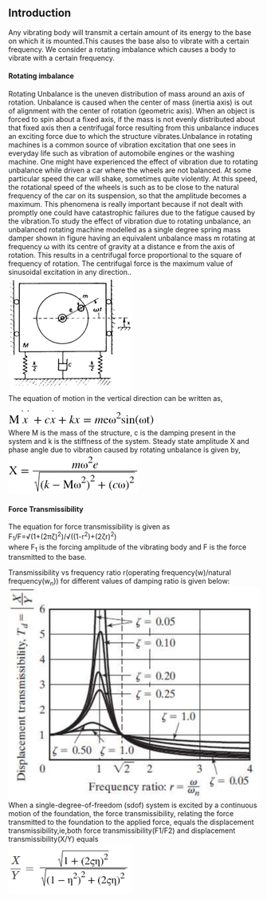 ## Introduction<br>
Any vibrating body will transmit a certain amount of its energy to the base on which it is mounted.This causes the base also to vibrate with a certain frequency. We consider a rotating imbalance which causes a body to vibrate with a certain frequency.<br>
#### Rotating imbalance<br>
Rotating Unbalance is the uneven distribution of mass around an axis of rotation. Unbalance is caused when the center of mass (inertia axis) is out of alignment with the center of rotation (geometric axis). When an object is forced to spin about a fixed axis, if the mass is not evenly distributed about that fixed axis then a centrifugal force resulting from this unbalance induces an exciting force due to which the structure vibrates.Unbalance in rotating machines is a common source of vibration excitation that one sees in everyday life such as vibration of automobile engines or the washing machine. One might have experienced the effect of vibration due to rotating unbalance while driven a car where the wheels are not balanced. At some particular speed the car will shake, sometimes quite violently. At this speed, the rotational speed of the wheels is such as to be close to the natural frequency of the car on its suspension, so that the amplitude becomes a maximum. This phenomena is really important because if not dealt with promptly one could have catastrophic failures due to the fatigue caused by the vibration.To study the effect of vibration due to rotating unbalance, an unbalanced rotating machine modelled as a single degree spring mass damper shown in figure having an equivalent unbalance mass m rotating at frequency ω with its centre of gravity at a distance e from the axis of rotation. This results in a centrifugal force proportional to the square of frequency of rotation. The centrifugal force is the maximum value of sinusoidal excitation in any direction..<br>
<img src="images/theory1.png"/><br>
The equation of motion in the vertical direction can be written as,<br>
<img src="images/theory2.png"/><br>
Where M is the mass of the structure, c is the damping present in the system and k is the stiffness of the system.
Steady state amplitude X and phase angle due to vibration caused by rotating unbalance is given by,<br>
<img src="images/theory3.png"/><br>
#### Force Transmissibility<br>
The equation for force transmissibility is given as<br>
F<sub>1</sub>/F=√(1+(2πζ)<sup>2</sup>)/√((1-r<sup>2</sup>)+(2ζr)<sup>2</sup>)<br>
where F<sub>1</sub> is the forcing amplitude of the vibrating body and F is the force transmitted to the base.

Transmissibility vs frequency ratio r(operating frequency(w)/natural frequency(w<sub>n</sub>)) for different values of damping ratio is given below:<br>
<img src="images/theory4.png"/><br>
When a single-degree-of-freedom (sdof) system is excited by a continuous motion of the foundation, the force transmissibility, relating the force transmitted to the foundation to the applied force, equals the displacement transmissibility,ie,both force transmissibility(F1/F2) and displacement transmissibility(X/Y) equals<br>
<img src="images/theory5.png"/><br>